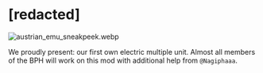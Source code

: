 # [redacted]

![austrian_emu_sneakpeek.webp](/public/roadmap_november_24/austrian_emu_sneakpeek.webp)

We proudly present: our first own electric multiple unit. Almost all members of the BPH will work on this mod with additional help from `@Nagiphaaa`.